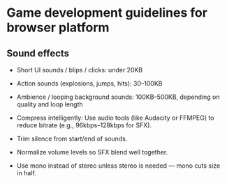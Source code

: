 # Game development guidelines for browser platform

## Sound effects

- Short UI sounds / blips / clicks: under 20KB
- Action sounds (explosions, jumps, hits): 30–100KB
- Ambience / looping background sounds: 100KB–500KB, depending on quality and loop length

- Compress intelligently: Use audio tools (like Audacity or FFMPEG) to reduce bitrate (e.g., 96kbps–128kbps for SFX).
- Trim silence from start/end of sounds.
- Normalize volume levels so SFX blend well together.
- Use mono instead of stereo unless stereo is needed — mono cuts size in half.
